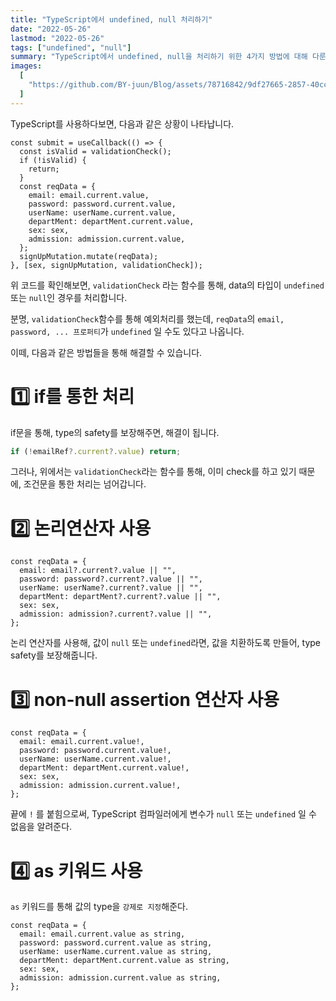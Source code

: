 ```yaml
---
title: "TypeScript에서 undefined, null 처리하기"
date: "2022-05-26"
lastmod: "2022-05-26"
tags: ["undefined", "null"]
summary: "TypeScript에서 undefined, null을 처리하기 위한 4가지 방법에 대해 다룬 포스트입니다."
images:
  [
    "https://github.com/BY-juun/Blog/assets/78716842/9df27665-2857-40cc-860f-7e3bcd1a333d",
  ]
---
```


TypeScript를 사용하다보면, 다음과 같은 상황이 나타납니다.

```tsx
const submit = useCallback(() => {
  const isValid = validationCheck();
  if (!isValid) {
    return;
  }
  const reqData = {
    email: email.current.value,
    password: password.current.value,
    userName: userName.current.value,
    departMent: departMent.current.value,
    sex: sex,
    admission: admission.current.value,
  };
  signUpMutation.mutate(reqData);
}, [sex, signUpMutation, validationCheck]);
```

위 코드를 확인해보면, `validationCheck` 라는 함수를 통해, data의 타입이 `undefined`또는 `null`인 경우를 처리합니다.

분명, `validationCheck`함수를 통해 예외처리를 했는데, `reqData`의 `email, password, ... 프로퍼티`가 `undefined` 일 수도 있다고 나옵니다.

이떼, 다음과 같은 방법들을 통해 해결할 수 있습니다.

# 1️⃣ if를 통한 처리

if문을 통해, type의 safety를 보장해주면, 해결이 됩니다.

```ts
if (!emailRef?.current?.value) return;
```

그러나, 위에서는 `validationCheck`라는 함수를 통해, 이미 check를 하고 있기 때문에, 조건문을 통한 처리는 넘어갑니다.

# 2️⃣ 논리연산자 사용

```tsx
const reqData = {
  email: email?.current?.value || "",
  password: password?.current?.value || "",
  userName: userName?.current?.value || "",
  departMent: departMent?.current?.value || "",
  sex: sex,
  admission: admission?.current?.value || "",
};
```

논리 연산자를 사용해, 값이 `null` 또는 `undefined`라면, 값을 치환하도록 만들어, type safety를 보장해줍니다.

# 3️⃣ non-null assertion 연산자 사용

```tsx
const reqData = {
  email: email.current.value!,
  password: password.current.value!,
  userName: userName.current.value!,
  departMent: departMent.current.value!,
  sex: sex,
  admission: admission.current.value!,
};
```

끝에 `!` 를 붙힘으로써, TypeScript 컴파일러에게 변수가 `null` 또는 `undefined` 일 수 없음을 알려준다.

# 4️⃣ as 키워드 사용

`as` 키워드를 통해 값의 type을 `강제로 지정`해준다.

```tsx
const reqData = {
  email: email.current.value as string,
  password: password.current.value as string,
  userName: userName.current.value as string,
  departMent: departMent.current.value as string,
  sex: sex,
  admission: admission.current.value as string,
};
```
